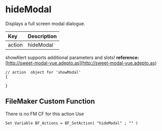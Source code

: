 # hideModal

Displays a full screen modal dialogue.

| Key | Description |
| :--- | :--- |
| action | hideModal |

showAlert supports additional parameters and slots! **reference:** [http://sweet-modal-vue.adepto.as](http://sweet-modal-vue.adepto.as)

```text
// action  object for 'showModal'
{

}
```

## FileMaker Custom Function

There is no FM CF for this action Use

```text
Set Variable BF_Actions = BF_SetAction( "hideModal" ; "" )
```

